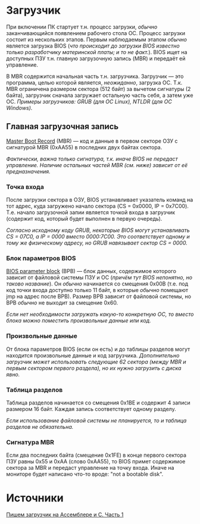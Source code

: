 
# Загрузчик

При включении ПК стартует т.н. процесс загрузки, _обычно_ заканчивающийся
появлением рабочего стола ОС.
Процесс загрузки состоит из нескольких этапов.
Первым наблюдаемым этапом _обычно_ является загрузка BIOS
(_что происходит до загрузки BIOS известно только разработчику материнской
платы; и то не факт._).
BIOS ищет на доступных ПЗУ т.н. главную загрузочную запись (MBR)
и передаёт ей управление.

В MBR содержится начальная часть т.н. загрузчика.
Загрузчик — это программа, целью которой является, _неожиданно_, загрузка ОС.
Т.к. MBR ограничена размером сектора (512 байт) за вычетом сигнатуры
(2 байта), загрузчик сначала загружает остальную часть себя, а затем уже ОС.
_Примеры загрузчиков: GRUB (для ОС Linux), NTLDR (для ОС Windows)._

## Главная загрузочная запись

[Master Boot Record][MBR] (MBR) — код и данные в первом секторе ОЗУ
с сигнатурой MBR (0xAA55) в последних двух байтах сектора.

[MBR]: https://habr.com/ru/post/347002/

_Фактически, важна только сигнатура, т.к. иначе BIOS не передаст управление._
_Наличие остальных частей MBR (см. ниже) зависит от её предназначения._

### Точка входа

После загрузки сектора в ОЗУ, BIOS устанавливает указатель команд на тот
адрес, куда загружено начало сектора (CS = 0x0000, IP = 0x7C00).
Т.е. начало загрузочной запии является точкой входа в загрузчик (содержит
код, который будет выполнен в первую очередь).

_Согласно исходному коду GRUB, некоторые BIOS могут устанавливать CS = 07C0,
а IP = 0000 вместо 0000:7C00. Это соответствует одному и тому же
физическому адресу, но GRUB навязывает сектор CS = 0000._

### Блок параметров BIOS

[BIOS parameter block][BPB] (BPB) — блок данных, содержимое которого зависит
от файловой системы ПЗУ и ОС
(_причём тут BIOS непонятно, но таково название_).
Он _обычно_ начинается со смещения 0x00B (т.е. под код точки входа доступно
только 11 байт, в которые _обычно_ помещают jmp на адрес после BPB).
Размер BPB зависит от файловой системы, но BPB _обычно_ не выходит за
смещение 0x60.

[BPB]: https://ru.wikipedia.org/wiki/%D0%91%D0%BB%D0%BE%D0%BA_%D0%BF%D0%B0%D1%80%D0%B0%D0%BC%D0%B5%D1%82%D1%80%D0%BE%D0%B2_BIOS

_Если нет необходимости загружать какую-то конкретную ОС, то вместо блока
можно поместить произвольные данные или код._

### Произвольные данные

От блока параметров BIOS (если он есть) и до таблицы разделов могут находится
произвольные данные и код загрузчика.
_Дополнительно загрузчик может использовать следующие 62 сектора (между
MBR и первым сектором первого раздела), но их нужно
загрузить с диска явно._

### Таблица разделов

Таблица разделов начинается со смещения 0x1BE и содержит 4 записи размером 16
байт.
Каждая запись соответствует одному разделу.

_Если использование файловой системы не планируется, то и таблица разделов не
обязательна._

### Сигнатура MBR

Если два последних байта (смещение 0x1FE) в конце первого сектора ПЗУ
равны 0x55 и 0xAA
(слово 0xAA55), то BIOS примет содержимое сектора за MBR и передаст управление
на точку входа.
Иначе на мониторе будет написано что-то вроде: "not a bootable disk".

# Источники

[Пишем загрузчик на Ассемблере и C. Часть 1](https://habr.com/ru/company/ruvds/blog/536132/)
